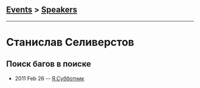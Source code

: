## [Events](../README.md) > [Speakers](../speakers.md)
---

# Станислав Селиверстов

## Поиск багов в поиске
- 2011 Feb 26 -- [Я.Субботник](https://events.yandex.ru/lib/talks/248/)    
